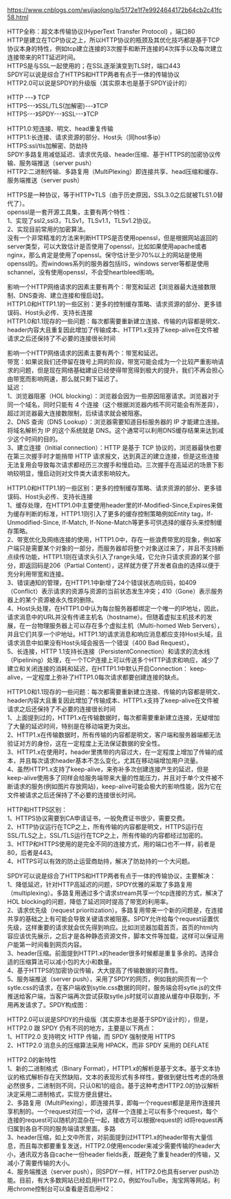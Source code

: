 https://www.cnblogs.com/wujiaolong/p/5172e1f7e9924644172b64cb2c41fc58.html  
  
HTTP全称：超文本传输协议(HyperText Transfer Protocol) ，端口80  
HTTP是建立在TCP协议之上，所以HTTP协议的瓶颈及其优化技巧都是基于TCP协议本身的特性，例如tcp建立连接的3次握手和断开连接的4次挥手以及每次建立连接带来的RTT延迟时间。  
HTTPS是与SSL一起使用的；在SSL逐渐演变到TLS时，端口443  
SPDY可以说是综合了HTTPS和HTTP两者有点于一体的传输协议  
HTTP2.0可以说是SPDY的升级版（其实原本也是基于SPDY设计的）  
  
  
  
HTTP         ---》        TCP  
HTTPS---》SSL/TLS(加解密)---》TCP  
HTTPS---》SPDY---》SSL---》TCP  
  
  
HTTP1.0:短连接、明文、head重复传输  
HTTP1.1:长连接、请求资源的部分、Host头（同host多ip）  
HTTPS:ssl/tls加解密、防劫持  
SPDY:多路复用减低延迟、请求优先级、header压缩、基于HTTPS的加密协议传输、服务端推送（server push）  
HTTP2:二进制传输、多路复用（MultiPlexing）即连接共享、head压缩和缓存、服务端推送（server push）  
  
HTTPS是一种协议，等于HTTP+TLS（由于历史原因，SSL3.0之后就被TLS1.0替代了）。  
openssl是一套开源工具集，主要有两个特性：  
1、实现了ssl2,ssl3，TLSv1，TLSv1.1，TLSv1.2协议。  
2、实现目前常用的加密算法。  
没有一个非常精准的方法来判断HTTPS是否使用openssl，但是根据网站返回的server类型，可以大致估计是否使用了openssl，比如如果使用apache或者nginx，那么肯定是使用了openssl。保守估计至少70%以上的网站是使用openssl的。而windows系列的服务器包括IIS，windows server等都是使用schannel，没有使用openssl，不会受heartbleed影响。  
  
  
  
影响一个HTTP网络请求的因素主要有两个：带宽和延迟【浏览器最大连接数限制、DNS查询、建立连接和慢启动】。  
HTTP1.0和HTTP1.1的一些区别：更多的控制缓存策略、请求资源的部分、更多错误码、Host头必传、支持长连接  
HTTP1.0和1.1现存的一些问题：每次都需要重新建立连接、传输的内容都是明文、header内容大且重复因此增加了传输成本、HTTP1.x支持了keep-alive在文件被请求之后还保持了不必要的连接很长时间  
  
  
影响一个HTTP网络请求的因素主要有两个：带宽和延迟。  
带宽：如果说我们还停留在拨号上网的阶段，带宽可能会成为一个比较严重影响请求的问题，但是现在网络基础建设已经使得带宽得到极大的提升，我们不再会担心由带宽而影响网速，那么就只剩下延迟了。  
延迟：  
1、浏览器阻塞（HOL blocking）：浏览器会因为一些原因阻塞请求。浏览器对于同一个域名，同时只能有 4 个连接（这个根据浏览器内核不同可能会有所差异），超过浏览器最大连接数限制，后续请求就会被阻塞。  
 2、DNS 查询（DNS Lookup）：浏览器需要知道目标服务器的 IP 才能建立连接。将域名解析为 IP 的这个系统就是 DNS。这个通常可以利用DNS缓存结果来达到减少这个时间的目的。  
 3、建立连接（Initial connection）：HTTP 是基于 TCP 协议的，浏览器最快也要在第三次握手时才能捎带 HTTP 请求报文，达到真正的建立连接，但是这些连接无法复用会导致每次请求都经历三次握手和慢启动。三次握手在高延迟的场景下影响较明显，慢启动则对文件类大请求影响较大。  
  
  
HTTP1.0和HTTP1.1的一些区别：更多的控制缓存策略、请求资源的部分、更多错误码、Host头必传、支持长连接  
1、缓存处理，在HTTP1.0中主要使用header里的If-Modified-Since,Expires来做为缓存判断的标准，HTTP1.1则引入了更多的缓存控制策略例如Entity tag，If-Unmodified-Since, If-Match, If-None-Match等更多可供选择的缓存头来控制缓存策略。  
2、带宽优化及网络连接的使用，HTTP1.0中，存在一些浪费带宽的现象，例如客户端只是需要某个对象的一部分，而服务器却将整个对象送过来了，并且不支持断点续传功能，HTTP1.1则在请求头引入了range头域，它允许只请求资源的某个部分，即返回码是206（Partial Content），这样就方便了开发者自由的选择以便于充分利用带宽和连接。  
3、错误通知的管理，在HTTP1.1中新增了24个错误状态响应码，如409（Conflict）表示请求的资源与资源的当前状态发生冲突；410（Gone）表示服务器上的某个资源被永久性的删除。  
4、Host头处理，在HTTP1.0中认为每台服务器都绑定一个唯一的IP地址，因此，请求消息中的URL并没有传递主机名（hostname）。但随着虚拟主机技术的发展，在一台物理服务器上可以存在多个虚拟主机（Multi-homed Web Servers），并且它们共享一个IP地址。HTTP1.1的请求消息和响应消息都应支持Host头域，且请求消息中如果没有Host头域会报告一个错误（400 Bad Request）。  
5、长连接，HTTP 1.1支持长连接（PersistentConnection）和请求的流水线（Pipelining）处理，在一个TCP连接上可以传送多个HTTP请求和响应，减少了建立和关闭连接的消耗和延迟，在HTTP1.1中默认开启Connection： keep-alive，一定程度上弥补了HTTP1.0每次请求都要创建连接的缺点。  
  
  
  
HTTP1.0和1.1现存的一些问题：每次都需要重新建立连接、传输的内容都是明文、header内容大且重复因此增加了传输成本、HTTP1.x支持了keep-alive在文件被请求之后还保持了不必要的连接很长时间  
1、上面提到过的，HTTP1.x在传输数据时，每次都需要重新建立连接，无疑增加了大量的延迟时间，特别是在移动端更为突出。  
 2、HTTP1.x在传输数据时，所有传输的内容都是明文，客户端和服务器端都无法验证对方的身份，这在一定程度上无法保证数据的安全性。  
 3、HTTP1.x在使用时，header里携带的内容过大，在一定程度上增加了传输的成本，并且每次请求header基本不怎么变化，尤其在移动端增加用户流量。  
 4、虽然HTTP1.x支持了keep-alive，来弥补多次创建连接产生的延迟，但是keep-alive使用多了同样会给服务端带来大量的性能压力，并且对于单个文件被不断请求的服务(例如图片存放网站)，keep-alive可能会极大的影响性能，因为它在文件被请求之后还保持了不必要的连接很长时间。  
  
  
HTTP和HTTPS区别：  
1、HTTPS协议需要到CA申请证书，一般免费证书很少，需要交费。  
2、HTTP协议运行在TCP之上，所有传输的内容都是明文，HTTPS运行在SSL/TLS之上，SSL/TLS运行在TCP之上，所有传输的内容都经过加密的。  
3、HTTP和HTTPS使用的是完全不同的连接方式，用的端口也不一样，前者是80，后者是443。  
4、HTTPS可以有效的防止运营商劫持，解决了防劫持的一个大问题。  
  
  
  
SPDY可以说是综合了HTTPS和HTTP两者有点于一体的传输协议，主要解决：  
1、降低延迟，针对HTTP高延迟的问题，SPDY优雅的采取了多路复用（multiplexing）。多路复用通过多个请求stream共享一个tcp连接的方式，解决了HOL blocking的问题，降低了延迟同时提高了带宽的利用率。  
2、请求优先级（request prioritization）。多路复用带来一个新的问题是，在连接共享的基础之上有可能会导致关键请求被阻塞。SPDY允许给每个request设置优先级，这样重要的请求就会优先得到响应。比如浏览器加载首页，首页的html内容应该优先展示，之后才是各种静态资源文件，脚本文件等加载，这样可以保证用户能第一时间看到网页内容。  
3、header压缩。前面提到HTTP1.x的header很多时候都是重复多余的。选择合适的压缩算法可以减小包的大小和数量。  
4、基于HTTPS的加密协议传输，大大提高了传输数据的可靠性。  
5、服务端推送（server push），采用了SPDY的网页，例如我的网页有一个sytle.css的请求，在客户端收到sytle.css数据的同时，服务端会将sytle.js的文件推送给客户端，当客户端再次尝试获取sytle.js时就可以直接从缓存中获取到，不用再发请求了。SPDY构成图：  
  
  
  
HTTP2.0可以说是SPDY的升级版（其实原本也是基于SPDY设计的），但是，HTTP2.0 跟 SPDY 仍有不同的地方，主要是以下两点：  
1、HTTP2.0 支持明文 HTTP 传输，而 SPDY 强制使用 HTTPS  
2、HTTP2.0 消息头的压缩算法采用 HPACK，而非 SPDY 采用的 DEFLATE  
  
  
  
HTTP2.0的新特性  
1、新的二进制格式（Binary Format），HTTP1.x的解析是基于文本。基于文本协议的格式解析存在天然缺陷，文本的表现形式有多样性，要做到健壮性考虑的场景必然很多，二进制则不同，只认0和1的组合。基于这种考虑HTTP2.0的协议解析决定采用二进制格式，实现方便且健壮。  
2、多路复用（MultiPlexing），即连接共享，即每一个request都是是用作连接共享机制的。一个request对应一个id，这样一个连接上可以有多个request，每个连接的request可以随机的混杂在一起，接收方可以根据request的 id将request再归属到各自不同的服务端请求里面。多路  
3、header压缩，如上文中所言，对前面提到过HTTP1.x的header带有大量信息，而且每次都要重复发送，HTTP2.0使用encoder来减少需要传输的header大小，通讯双方各自cache一份header fields表，既避免了重复header的传输，又减小了需要传输的大小。  
4、服务端推送（server push），同SPDY一样，HTTP2.0也具有server push功能。目前，有大多数网站已经启用HTTP2.0，例如YouTuBe，淘宝网等网站，利用chrome控制台可以查看是否启用H2：  
  
  
